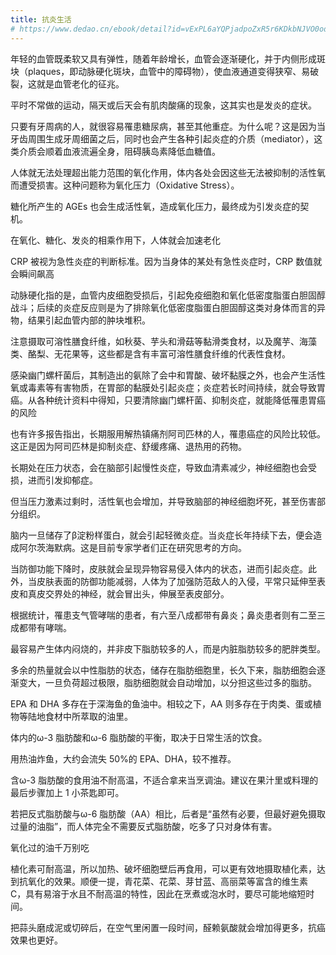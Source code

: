 ```yaml
---
title: 抗炎生活
# https://www.dedao.cn/ebook/detail?id=vExPL6aYQPjadpoZxR5r6KDkbNJVO0odoLW84GeXyLElm92gnMA1zvB7qMKpBGkj
---
```


年轻的血管既柔软又具有弹性，随着年龄增长，血管会逐渐硬化，并于内侧形成斑块（plaques，即动脉硬化斑块，血管中的障碍物），使血液通道变得狭窄、易破裂，这就是血管老化的征兆。

平时不常做的运动，隔天或后天会有肌肉酸痛的现象，这其实也是发炎的症状。

只要有牙周病的人，就很容易罹患糖尿病，甚至其他重症。为什么呢？这是因为当牙齿周围生成牙周细菌之后，同时也会产生各种引起炎症的介质（mediator），这类介质会顺着血液流遍全身，阻碍胰岛素降低血糖值。

人体就无法处理超出能力范围的氧化作用，体内各处会因这些无法被抑制的活性氧而遭受损害。这种问题称为氧化压力（Oxidative Stress）。

糖化所产生的 AGEs 也会生成活性氧，造成氧化压力，最终成为引发炎症的契机。

在氧化、糖化、发炎的相乘作用下，人体就会加速老化

CRP 被视为急性炎症的判断标准。因为当身体的某处有急性炎症时，CRP 数值就会瞬间飙高

动脉硬化指的是，血管内皮细胞受损后，引起免疫细胞和氧化低密度脂蛋白胆固醇战斗；后续的炎症反应则是为了排除氧化低密度脂蛋白胆固醇这类对身体而言的异物，结果引起血管内部的肿块堆积。

注意摄取可溶性膳食纤维，如秋葵、芋头和滑菇等黏滑类食材，以及魔芋、海藻类、酪梨、无花果等，这些都是含有丰富可溶性膳食纤维的代表性食材。

感染幽门螺杆菌后，其制造出的氨除了会中和胃酸、破坏黏膜之外，也会产生活性氧或毒素等有害物质，在胃部的黏膜处引起炎症；炎症若长时间持续，就会导致胃癌。从各种统计资料中得知，只要清除幽门螺杆菌、抑制炎症，就能降低罹患胃癌的风险

也有许多报告指出，长期服用解热镇痛剂阿司匹林的人，罹患癌症的风险比较低。这正是因为阿司匹林是抑制炎症、舒缓疼痛、退热用的药物。

长期处在压力状态，会在脑部引起慢性炎症，导致血清素减少，神经细胞也会受损，进而引发抑郁症。

但当压力激素过剩时，活性氧也会增加，并导致脑部的神经细胞坏死，甚至伤害部分组织。

脑内一旦储存了β淀粉样蛋白，就会引起轻微炎症。当炎症长年持续下去，便会造成阿尔茨海默病。这是目前专家学者们正在研究思考的方向。

当防御功能下降时，皮肤就会呈现异物容易侵入体内的状态，进而引起炎症。此外，当皮肤表面的防御功能减弱，人体为了加强防范敌人的入侵，平常只延伸至表皮和真皮交界处的神经，就会冒出头，伸展至表皮部分。

根据统计，罹患支气管哮喘的患者，有六至八成都带有鼻炎；鼻炎患者则有二至三成都带有哮喘。

最容易产生体内闷烧的，并非皮下脂肪较多的人，而是内脏脂肪较多的肥胖类型。

多余的热量就会以中性脂肪的状态，储存在脂肪细胞里，长久下来，脂肪细胞会逐渐变大，一旦负荷超过极限，脂肪细胞就会自动增加，以分担这些过多的脂肪。

EPA 和 DHA 多存在于深海鱼的鱼油中。相较之下，AA 则多存在于肉类、蛋或植物等陆地食材中所萃取的油里。

体内的ω-3 脂肪酸和ω-6 脂肪酸的平衡，取决于日常生活的饮食。

用热油炸鱼，大约会流失 50%的 EPA、DHA，较不推荐。

含ω-3 脂肪酸的食用油不耐高温，不适合拿来当烹调油。建议在果汁里或料理的最后步骤加上 1 小茶匙即可。

若把反式脂肪酸与ω-6 脂肪酸（AA）相比，后者是“虽然有必要，但最好避免摄取过量的油脂”，而人体完全不需要反式脂肪酸，吃多了只对身体有害。

氧化过的油千万别吃

植化素可耐高温，所以加热、破坏细胞壁后再食用，可以更有效地摄取植化素，达到抗氧化的效果。顺便一提，青花菜、花菜、芽甘蓝、高丽菜等富含的维生素 C，具有易溶于水且不耐高温的特性，因此在烹煮或泡水时，要尽可能地缩短时间。

把蒜头磨成泥或切碎后，在空气里闲置一段时间，醛赖氨酸就会增加得更多，抗癌效果也更好。
